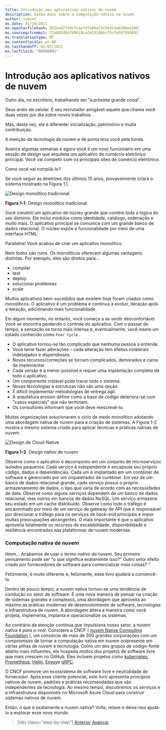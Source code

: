 ```yaml
---
title: Introdução aos aplicativos nativos de nuvem
description: Saiba mais sobre a computação nativa na nuvem
author: robvet
ms.date: 01/19/2021
ms.openlocfilehash: 852eed27d4cfcaefdfa89a73c54414a6306ed28d
ms.sourcegitcommit: f2ab02d9a780819ca2e5310bbcf5cfe5b7993041
ms.translationtype: MT
ms.contentlocale: pt-BR
ms.lasthandoff: 02/03/2021
ms.locfileid: "99506091"
---
```

# <a name="introduction-to-cloud-native-applications"></a>Introdução aos aplicativos nativos de nuvem

Outro dia, no escritório, trabalhando em "a próxima grande coisa".

Seus anéis de celular. É seu recrutador amigável-aquele que chama você duas vezes por dia sobre novos trabalhos.

Mas, desta vez, ele é diferente: inicialização, patrimônio e muita contribuição.

A menção da tecnologia de nuvem e de ponta leva você pela borda.

Avance algumas semanas e agora você é um novo funcionário em uma sessão de design que arquiteta um aplicativo de comércio eletrônico principal. Você vai competir com os principais sites de comércio eletrônico.

Como você vai compilá-lo?

Se você seguir as diretrizes dos últimos 15 anos, provavelmente criará o sistema mostrado na Figura 1,1.

![Design monolítico tradicional](./media/monolithic-design.png)

**Figura 1-1**. Design monolítico tradicional

Você constrói um aplicativo de núcleo grande que contém toda a lógica do seu domínio. Ele inclui módulos como identidade, catálogo, ordenação e muito mais. O aplicativo principal se comunica com um grande banco de dados relacional. O núcleo expõe a funcionalidade por meio de uma interface HTML.

Parabéns!  Você acabou de criar um aplicativo monolítico.

Nem todos são ruins. Os monolíticos oferecem algumas vantagens distintas. Por exemplo, eles são diretos para...

- compilar
- test
- deploy
- solucionar problemas
- scale

Muitos aplicativos bem-sucedidos que existem hoje foram criados como monolíticos. O aplicativo é um problema e continua a evoluir, iteração após a iteração, adicionando mais funcionalidade.

Em algum momento, no entanto, você começa a se sentir desconfortável. Você se encontra perdendo o controle do aplicativo. Com o passar do tempo, a sensação se torna mais intensa e, eventualmente, você insere um estado conhecido como `Fear Cycle` .

- O aplicativo tornou-se tão complicado que nenhuma pessoa a entende.
- Você teme fazer alterações – cada alteração tem efeitos colaterais indesejados e dispendiosos.
- Novos recursos/correções se tornam complicados, demorados e caros de implementar.
- Cada versão é a menor possível e requer uma implantação completa de todo o aplicativo.
- Um componente instável pode travar todo o sistema.
- Novas tecnologias e estruturas não são uma opção.
- É difícil implementar metodologias de entrega ágil.
- A arquitetura erosion define como a base de código deteriora-se com "casos especiais" que não terminam.
- Os consultores informam que você deve reescrevê-lo.

Muitas organizações solucionaram o ciclo de medo monolítico adotando uma abordagem nativa de nuvem para a criação de sistemas. A Figura 1-2 mostra o mesmo sistema criado para aplicar técnicas e práticas nativas de nuvem.

![Design de Cloud-Native](./media/cloud-native-design.png)

**Figura 1-2**. Design nativo de nuvem

Observe como o aplicativo é decomposto em um conjunto de microserviços isolados pequenos. Cada serviço é independente e encapsula seu próprio código, dados e dependências. Cada um é implantado em um contêiner de software e gerenciado por um orquestrador de contêiner. Em vez de um banco de dados relacional grande, cada serviço possui o próprio armazenamento de dados, o tipo que varia de acordo com as necessidades de data. Observe como alguns serviços dependem de um banco de dados relacional, mas outros em bancos de dados NoSQL. Um serviço armazena seu estado em um cache distribuído. Observe como todo o tráfego é encaminhado por meio de um serviço de gateway de API que é responsável por direcionar o tráfego para os serviços de back-end principais e impor muitas preocupações abrangentes. O mais importante é que o aplicativo aproveita totalmente os recursos de escalabilidade, disponibilidade e resiliência encontrados nas plataformas de nuvem modernas.

### <a name="cloud-native-computing"></a>Computação nativa de nuvem

Hmm... Acabamos de usar o termo _nativo da nuvem_. Seu primeiro pensamento pode ser "o que significa exatamente isso?" Outro setor efeito criado por fornecedores de software para comercializar mais coisas? "

Felizmente, é muito diferente e, felizmente, esse livro ajudará a convencê-lo.

Dentro de pouco tempo, a nuvem nativa tornou-se uma tendência de condução no setor de software. É uma nova maneira de pensar na criação de sistemas grandes e complexos, uma abordagem que aproveita ao máximo as práticas modernas de desenvolvimento de software, tecnologias e infraestrutura de nuvem. A abordagem altera a maneira como você projeta, implementa, implanta e operacionalize os sistemas.

Ao contrário da atenção contínua que impulsiona nosso setor, a nuvem nativa é _para o-real_. Considere a CNCF ( [nuvem Native Computing Foundation](https://www.cncf.io/) ), um consórcio de mais de 300 grandes corporações com um compromisso de tornar a computação nativa em nuvem onipresente em várias pilhas de nuvem e tecnologia. Como um dos grupos de código-fonte aberto mais influentes, ele hospeda muitos dos projetos de software livre que mais crescem no GitHub. Eles incluem projetos como [kubernetes](https://kubernetes.io/), [Prometheus](https://prometheus.io/), [Helm](https://helm.sh/), [Envoy](https://www.envoyproxy.io/)e [gRPC](https://grpc.io/).

O CNCF promove um ecossistema de software livre e neutralidade de fornecedor. Após esse cliente potencial, este livro apresenta princípios nativos de nuvem, padrões e práticas recomendadas que são independentes de tecnologia. Ao mesmo tempo, discutiremos os serviços e a infraestrutura disponíveis no Microsoft Azure Cloud para construir sistemas nativos de nuvem.

Então, o que é exatamente a nuvem nativa? Volte, relaxe e deixe-nos ajudá-lo a explorar esse novo mundo.

>[!div class="step-by-step"]
>[Anterior](index.md) 
> [Avançar](definition.md)
